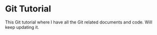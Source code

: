 # Git Tutorial

This Git tutorial where I have all the Git related documents and code.
Will keep updating it.

